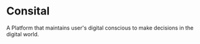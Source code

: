 # Consital
A Platform that maintains user's digital conscious to make decisions in the digital world. 
